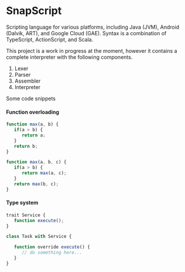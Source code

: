 # SnapScript
Scripting language for various platforms, including Java (JVM), Android (Dalvik, ART), and Google Cloud (GAE). Syntax is a combination of TypeScript, ActionScript, and Scala.

This project is a work in progress at the moment, however it contains a complete interpreter with the following components.

1. Lexer
2. Parser
3. Assembler
4. Interpreter

Some code snippets

#### Function overloading

```javascript
function max(a, b) {
   if(a > b) {
      return a;
   }
   return b;
}

function max(a, b, c) {
   if(a > b) {
      return max(a, c);
   }
   return max(b, c);
}
```
#### Type system

```javascript
trait Service {
   function execute();
}

class Task with Service {

   function override execute() {
      // do something here...
   }
}
```
